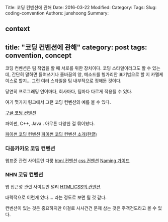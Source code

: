 Title: 코딩 컨벤션에 관해
Date: 2016-03-22
Modified:
Category:
Tags:
Slug: coding-convention
Authors: junshoong
Summary:


context
---
title: "코딩 컨벤션에 관해"
category: post
tags: convention, concept
---

코딩 컨벤션은 팀 작업을 할 때 서로를 위한 장치이다. 코딩 스타일이라고도 할 수 있는데, 간단히 말하면 들여쓰기나 줄바꿈의 양, 메소드를 헝가리안 표기법으로 할 지 카멜케이스로 할지... 그런 여러 스타일을 팀 내부적으로 정해둔 것이다.

당연히 프로그래밍 언어마다, 회사마다, 팀마다 다르게 적용될 수 있다.

여기 몇가지 링크에서 그런 코딩 컨벤션의 예를 볼 수 있다.

[구글 코딩 컨벤션](https://github.com/google/styleguide)

파이썬, C++, Java.. 아무튼 다양한 걸 묶어놨다.

[파이썬 코딩 컨벤션](https://www.python.org/dev/peps/pep-0008/)
[파이썬 코딩 컨벤션 소개(한글)](https://spoqa.github.io/2012/08/03/about-python-coding-convention.html)


### 다음카카오 코딩 컨벤션

웹표준 관련 사이트인 다룸
[html 컨벤션](http://darum.daum.net/convention/html/html_convention)
[css 컨벤션](http://darum.daum.net/convention/css/css_convention)
[Naming 가이드](http://darum.daum.net/convention/name)


### NHN 코딩 컨벤션

웹 접근성 관련 사이트인 널리
[HTML/CSS의 컨벤션](http://nuli.navercorp.com/sharing/fe/coding)

대략적으로 이런게 있다.... 라는 정도로 보면 될 것 같다.

컨벤션이 있는 것은 중요하지만 이걸로 사사건건 문제 삼는 것은 주객전도라고 볼 수 있다.
